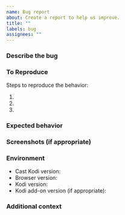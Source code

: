 ```yaml
---
name: Bug report
about: Create a report to help us improve.
title: ""
labels: bug
assignees: ""
---
```


### Describe the bug

<!-- A clear and concise description of what the bug is. -->

### To Reproduce

Steps to reproduce the behavior:

1. <!-- Go to '...' -->
2. <!-- Click on '...' -->
3. <!-- ... -->

### Expected behavior

<!-- A clear and concise description of what you expected to happen. -->

### Screenshots (if appropriate)

<!-- If applicable, add screenshots to help explain your problem. -->

### Environment

- Cast Kodi version<!-- e.g. 7.8.0 -->:
- Browser version<!-- e.g. Chrome 124.0.6367.60, Firefox 125.0 -->:
- Kodi version<!-- e.g. 20.3 -->:
- Kodi add-on version (if appropriate)<!-- e.g. YouTube 7.0.5 -->:

### Additional context

<!-- Add any other context about the problem here. -->
